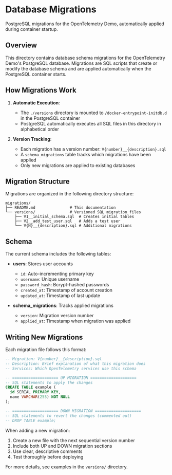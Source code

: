 # Database Migrations

PostgreSQL migrations for the OpenTelemetry Demo, automatically applied during
container startup.

## Overview

This directory contains database schema migrations for the OpenTelemetry Demo's
PostgreSQL database. Migrations are SQL scripts that create or modify the
database schema and are applied automatically when the PostgreSQL container
starts.

## How Migrations Work

1. **Automatic Execution**:
   - The `./versions` directory is mounted to `/docker-entrypoint-initdb.d` in
     the PostgreSQL container
   - PostgreSQL automatically executes all SQL files in this directory in
     alphabetical order

2. **Version Tracking**:
   - Each migration has a version number: `V{number}__{description}.sql`
   - A `schema_migrations` table tracks which migrations have been applied
   - Only new migrations are applied to existing databases

## Migration Structure

Migrations are organized in the following directory structure:

```text
migrations/
├── README.md               # This documentation
└── versions/               # Versioned SQL migration files
    ├── V1__initial_schema.sql  # Creates initial tables
    ├── V2__add_test_user.sql   # Adds a test user
    └── V{N}__{description}.sql # Additional migrations
```

## Schema

The current schema includes the following tables:

- **users**: Stores user accounts
  - `id`: Auto-incrementing primary key
  - `username`: Unique username
  - `password_hash`: Bcrypt-hashed passwords
  - `created_at`: Timestamp of account creation
  - `updated_at`: Timestamp of last update

- **schema_migrations**: Tracks applied migrations
  - `version`: Migration version number
  - `applied_at`: Timestamp when migration was applied

## Writing New Migrations

Each migration file follows this format:

```sql
-- Migration: V{number}__{description}.sql
-- Description: Brief explanation of what this migration does
-- Services: Which OpenTelemetry services use this schema

-- ==================== UP MIGRATION ====================
-- SQL statements to apply the changes
CREATE TABLE example (
  id SERIAL PRIMARY KEY,
  name VARCHAR(255) NOT NULL
);

-- ==================== DOWN MIGRATION ====================
-- SQL statements to revert the changes (commented out)
-- DROP TABLE example;
```

When adding a new migration:

1. Create a new file with the next sequential version number
2. Include both UP and DOWN migration sections
3. Use clear, descriptive comments
4. Test thoroughly before deploying

For more details, see examples in the `versions/` directory.
